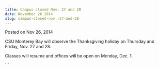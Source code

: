 ```yaml
---
title: Campus closed Nov. 27 and 28
date: November 26 2014
slug: campus-closed-nov.-27-and-28
---
```


 
<span class="date">Posted on Nov 26, 2014 </span>
<p>
  CSU Monterey Bay will observe the Thanksgiving holiday on Thursday and Friday,
  Nov. 27 and 28.
</p>
<p>Classes will resume and offices will be open on Monday, Dec. 1.</p>
```
